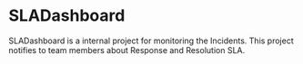# SLADashboard
SLADashboard is a internal project for monitoring the Incidents. This project notifies to team members about Response and Resolution SLA. 
